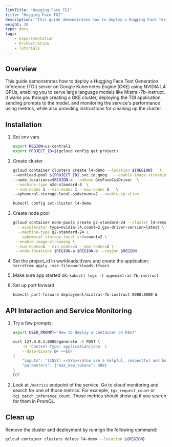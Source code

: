 ```yaml
---
linkTitle: "Hugging Face TGI"
title: "Hugging Face TGI"
description: "This guide demonstrates how to deploy a Hugging Face Text Generation Inference (TGI) server on Google Kubernetes Engine (GKE) using NVIDIA L4 GPUs, enabling you to serve large language models like Mistral-7b-instruct. It walks you through creating a GKE cluster, deploying the TGI application, sending prompts to the model, and monitoring the service's performance using metrics, while also providing instructions for cleaning up the cluster."
weight: 30
type: docs
tags: 
    - Experimentation
    - Orchestration
    - Tutorials
---
```


## Overview
This guide demonstrates how to deploy a Hugging Face Text Generation Inference (TGI) server on Google Kubernetes Engine (GKE) using NVIDIA L4 GPUs, enabling you to serve large language models like Mistral-7b-instruct. It walks you through creating a GKE cluster, deploying the TGI application, sending prompts to the model, and monitoring the service's performance using metrics, while also providing instructions for cleaning up the cluster.

## Installation

1. Set env vars
	```bash
	export REGION=us-central1
	export PROJECT_ID=$(gcloud config get project)
	```

2. Create cluster
	```bash
	gcloud container clusters create l4-demo --location ${REGION}   \
	--workload-pool ${PROJECT_ID}.svc.id.goog   --enable-image-streaming \
	--node-locations=$REGION-a --addons GcsFuseCsiDriver  \
	 --machine-type n2d-standard-4  \
	 --num-nodes 1 --min-nodes 1 --max-nodes 5   \
	--ephemeral-storage-local-ssd=count=2 --enable-ip-alias
	```
	```bash
	kubectl config set-cluster l4-demo
	```

3. Create node pool
	```bash
	gcloud container node-pools create g2-standard-24 --cluster l4-demo \
	  --accelerator type=nvidia-l4,count=2,gpu-driver-version=latest \
	  --machine-type g2-standard-24 \
	  --ephemeral-storage-local-ssd=count=2 \
	 --enable-image-streaming \
	 --num-nodes=1 --min-nodes=1 --max-nodes=2 \
	 --node-locations $REGION-a,$REGION-b --region $REGION
	 ```
 
4. Set the project_id in workloads.tfvars and create the application: `terrafrom apply -var-file=workloads.tfvars` 
5. Make sure app started ok: `kubectl logs -l app=mistral-7b-instruct`
6. Set up port forward
	```bash
	kubectl port-forward deployment/mistral-7b-instruct 8080:8080 &
	```

## API Interaction and Service Monitoring
1. Try a few prompts:
	```bash
	export USER_PROMPT="How to deploy a container on K8s?"
	```
	```bash
	curl 127.0.0.1:8080/generate -X POST \
	    -H 'Content-Type: application/json' \
	    --data-binary @- <<EOF
	{
	    "inputs": "[INST] <<SYS>>\nYou are a helpful, respectful and honest assistant. Always answer as helpfully as possible, while being safe.  Your answers should not include any harmful, unethical, racist, sexist, toxic, dangerous, or illegal content. Please ensure that your responses are socially unbiased and positive in nature. If a question does not make any sense, or is not factually coherent, explain why instead of answering something not correct. If you don't know the answer to a question, please don't share false information.\n<</SYS>>\n$USER_PROMPT[/INST]",
	    "parameters": {"max_new_tokens": 400}
	}
	EOF
	```
1. Look at `/metrics` endpoint of the service. Go to cloud monitoring and search for one of those metrics. For example, `tgi_request_count` or `tgi_batch_inference_count`. Those metrics should show up if you search for them in PromQL. 

## Clean up

Remove the cluster and deployment by runnign the following command:
```bash
gcloud container clusters delete l4-demo --location ${REGION} 
```
